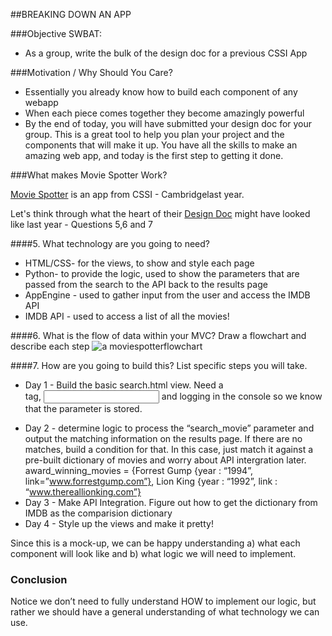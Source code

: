 ##BREAKING DOWN AN APP 

###Objective SWBAT:
* As a group, write the bulk of the design doc for a previous CSSI App

###Motivation / Why Should You Care?
* Essentially you already know how to build each component of any webapp
* When each piece comes together they become amazingly powerful
* By the end of today, you will have submitted your design doc for your group. This is a great tool to help you plan your project and the components that will make it up. You have all the skills to make an amazing web app, and today is the first step to getting it done.


###What makes Movie Spotter Work?

 [Movie Spotter](https://movie-spotter.appspot.com/home) is an app from CSSI - Cambridgelast year.

Let's think through what the heart of their [Design Doc](https://docs.google.com/document/d/1bYyLZscWxT5jP8cB9Wu0n3mmgksxmMlka3TJKzVWYyw) might have looked like last year - Questions 5,6 and 7

####5. What technology are you going to need?
* HTML/CSS- for the views, to show and style each page
* Python- to provide the logic, used to show the parameters that are passed from the search to the API back to the results page
* AppEngine - used to gather input from the user and access the IMDB API
* IMDB API - used to access a list of all the movies!


####6. What is the flow of data within your MVC? Draw a flowchart and describe each step
![a moviespotterflowchart](http://www.gliffy.com/go/publish/image/8381929/L.png)


####7. How are you going to build this? List specific steps you will take. 
* Day 1 - Build the basic search.html view. Need a <form> tag, <input name=”search_movie”> and logging in the console so we know that the parameter is stored. 
* Day 2 - determine logic to process the “search_movie” parameter and output the matching information on the results page. If there are no matches, build a condition for that. In this case, just match it against a pre-built dictionary of movies and worry about API intergration later. award_winning_movies = {Forrest Gump {year : “1994”, link=”www.forrestgump.com”}, Lion King {year : “1992”, link : “www.thereallionking.com”}
* Day 3 - Make API Integration. Figure out how to get the dictionary from IMDB as the comparision dictionary
* Day 4 - Style up the views and make it pretty! 

Since this is a mock-up, we can be happy understanding a) what each component will look like and b) what logic we will need to implement.

### Conclusion
Notice we don’t need to fully understand HOW to implement our logic, but rather we should have a general understanding of what technology we can use. 

